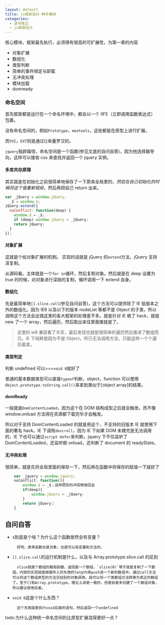 ```yaml
---
layout: default
title: js框架设计-种子模块
categories:
  - 读书笔记
  - js框架设计
---
```


核心模块，框架最先执行，必须得有很高的可扩展性，为第一章的内容

- 对象扩展
- 数组化
- 类型判断
- 简单的事件绑定与卸载
- 无冲突处理
- 模块加载
- domready

### 命名空间

首先框架都是运行在一个命名环境中，都会以一个 IIFE（立即调用函数表达式）包裹。

没有命名空间的，例如`Prototype`，`mootools`，这些都是在原型上进行扩展。

而`YUI`，`EXT`则是通过{}来叠罗汉的。

`jquery`独辟蹊径，命名空间是一个函数(参见文底的自问自答)，因为他选择器导向，这样可以接收 css 来查找并返回一个 jquery 实例。

#### 多库共存原理

其实就是在初始化之前很简单地保存了一下原来全局里的$，然后在自己初始化的时候将这个值重新赋给$，然后再把自己 return 出来。

```javascript
var _jQuery = window.jQuery,
  _$ = window.$;
jQuery.extend({
  noConflict: function(deep) {
    window.$ = _$;
    if (deep) window.jQuery = _jQuery;
    return jQuery;
  }
});
```

#### 对象扩展

这就是个给对象扩展的机制。
实现的话就是 jQuery 的`extend`方法，jQuery 支持深复制。

从源码看。主体就是一个`for in`循环，然后复制对象。然后就是在 deep 设置为 true 的时候，对对象进行深层的复制，循环调用一下 extend 自身。

#### 数组化

先是最简单地`[].slice.call`(参见自问自答)，这个方法可以提供除了 IE 低版本之外的数组化。因为 IE8 以及以下的版本 nodeList 等都不是 Object 的子类，所以调用这个方法会出错这里的各大框架的处理差不多。就是针对 IE 做了 hack，就是 new 了一个 array，然后遍历，然后取出来往里面推就是了。

> 这里的 ie8 兼容看了半天，最后发现也就是很简单的遍历然后推进了数组而已。IE 下纯粹是因为不是 Object，所已无法调用方法，只能这样一个个遍历着拿。

#### 类型判定

判断 undefined 可以===`void 0`就好了

普通的基本数据类型可以直接`typeof`判断，object，function 可以使用`Object.prototype.toString.call()`来拿到类似于[object array]的结果。

#### domReady

一般就是`DomContentLoaded`，因为这个在 DOM 结构成型之后就会触发。而不像 window.onload 方法得在资源都下载完毕才会触发。

所以对于支持 DomContentLoaded 的就是用这个，不支持的旧版本 IE 就使用下面的著名 hack。IE 下调用`doscroll`，因为 IE 下如果 DOM 未建完是无法调用的，IE 下也可以通过`script defer`来判断。jquery 下不仅监听了 DomContentLoaded，还监听额 onload，还判断了 document 的 readyState。

#### 无冲突处理

很简单，就是先将全局里面的保存一下，然后再在函数中将保存的赋值一下就好了

```javascript
	var _jquery = window.jquery;
	noConflict: function(){
   		window.$ = _$；这样把存的冲突释放回去
   		if(deep){
      		window.jQuery = _jQuery;
   		}
   		return jQuery；
	}
```

## 自问自答

- `$`到底是个啥？为什么这个函数居然会有变量？

      	好吧，原来函数也是对象，也是可以有变量和方法的。

- `[].slice.call`的运行机制是什么，以及与 Array.prototype.slice.call 的区别

      	slice就是个数组的截取函数，返回是一个数组，`slice(0)`等于就是复制了一下数组。内部的实现就是根据传入的东西的length来push进一个新的数组中。通过call方法可以将这个数组原型的方法交给别的对象调用，就可以将一个类数组方法转换为真正的数组了。至于[]和Array.prototype，理论上讲是一致的，但是前者多创建了一个数组对象，所以建议使用后者。

- `void 0`这是个什么东西？

      	这个东西就是执行void后面的语句，然后返回一个undefined

todo:为什么这种统一命名空间的比原型扩展混得更好一点？
